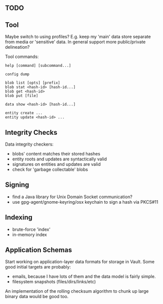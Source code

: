 TODO
----

## Tool
Maybe switch to using profiles? E.g. keep my 'main' data store separate from
media or 'sensitive' data. In general support more public/private delineation?

Tool commands:
```
help [command] [subcommand...]

config dump

blob list [opts] [prefix]
blob stat <hash-id> [hash-id...]
blob get <hash-id>
blob put [file]

data show <hash-id> [hash-id...]

entity create ...
entity update <hash-id> ...
```

## Integrity Checks
Data integrity checkers:
- blobs' content matches their stored hashes
- entity roots and updates are syntactically valid
- signatures on entities and updates are valid
- check for 'garbage collectable' blobs

## Signing
- find a Java library for Unix Domain Socket communication?
- use gpg-agent/gnome-keyring/osx keychain to sign a hash via PKCS#11

## Indexing
- brute-force 'index'
- in-memory index

## Application Schemas
Start working on application-layer data formats for storage in Vault.
Some good initial targets are probably:
- emails, because I have lots of them and the data model is fairly simple.
- filesystem snapshots (files/dirs/links/etc)

An implementation of the rolling checksum algorithm to chunk up large binary
data would be good too.
